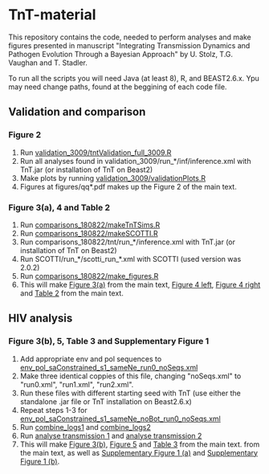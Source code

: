 # TnT-material

This repository contains the code, needed to perform analyses and make figures presented in manuscript "Integrating Transmission Dynamics and Pathogen Evolution Through a
Bayesian Approach" by U. Stolz, T.G. Vaughan and T. Stadler.

To run all the scripts you will need Java (at least 8), R, and BEAST2.6.x. Ypu may need change paths, found at the beggining of each code file.

## Validation and comparison

### Figure 2
1. Run [validation_3009/tntValidation_full_3009.R](validation_3009/tntValidation_full_3009.R)
2. Run all analyses found in validation_3009/run_*/inf/inference.xml with TnT.jar (or installation of TnT on Beast2)
3. Make plots by running [validation_3009/validationPlots.R](validation_3009/validationPlots.R)
4. Figures at figures/qq*.pdf makes up the Figure 2 of the main text.

### Figure 3(a), 4 and Table 2
1. Run [comparisons_180822/makeTnTSims.R](comparisons_180822/makeTnTSims.R)
2. Run [comparisons_180822/makeSCOTTI.R](comparisons_180822/makeSCOTTI.R)
3. Run comparisons_180822/tnt/run_*/inference.xml with TnT.jar (or installation of TnT on Beast2)
4. Run SCOTTI/run_\*/scotti_run_\*.xml with SCOTTI (used version was 2.0.2)
5. Run [comparisons_180822/make_figures.R](comparisons_180822/make_figures.R)
6. This will make [Figure 3(a)](comparisons_180822/figures/transmissionTimes.pdf) from the main text, [Figure 4 left](comparisons_180822/figures/pr_roc/roc_direct.svg), [Figure 4 right](comparisons_180822/figures/pr_roc/pr_direct.svg) and [Table 2](/comparisons_180822/figures/pr_roc/summary.csv) from the main text.

## HIV analysis

### Figure 3(b), 5, Table 3 and Supplementary Figure 1
1. Add appropriate env and pol sequences to [env_pol_saConstrained_s1_sameNe_run0_noSeqs.xml](hiv/inf/final/pol_RT/full_sameNe_SW_Ne_aboveOrigin_strictClock_botPrior/env_pol_saConstrained_s1_sameNe_run0_noSeqs.xml)
2. Make three identical coppies of this file, changing "noSeqs.xml" to "run0.xml", "run1.xml", "run2.xml".
3. Run these files with different starting seed with TnT (use either the standalone .jar file or TnT installation on Beast2.6.x)
4. Repeat steps 1-3 for [env_pol_saConstrained_s1_sameNe_noBot_run0_noSeqs.xml](hiv/inf/final/pol_RT/full_sameNe_SW_Ne_aboveOrigin_strictClock_noBot/env_pol_saConstrained_s1_sameNe_noBot_run0_noSeqs.xml)
5. Run [combine_logs1](hiv/inf/final/pol_RT/full_sameNe_SW_Ne_aboveOrigin_strictClock_botPrior/combine_tnt.R) and [combine_logs2](hiv/inf/final/pol_RT/full_sameNe_SW_Ne_aboveOrigin_strictClock_noBot/combine_tnt.R)
6. Run [analyse transmission 1](hiv/inf/final/pol_RT/full_sameNe_SW_Ne_aboveOrigin_strictClock_botPrior/analyse_transmission.R) and [analyse transmission 2](hiv/inf/final/pol_RT/full_sameNe_SW_Ne_aboveOrigin_strictClock_noBot/analyse_transmission.R)
7. This will make [Figure 3(b)](hiv/inf/final/pol_RT/full_sameNe_SW_Ne_aboveOrigin_strictClock_botPrior/combined/infectionTimes2.pdf), [Figure 5](hiv/inf/final/pol_RT/full_sameNe_SW_Ne_aboveOrigin_strictClock_botPrior/combined/inferred_transmission.svg) and [Table 3](hiv/inf/final/pol_RT/full_sameNe_SW_Ne_aboveOrigin_strictClock_botPrior/combined/param_summary.csv) from the main text. from the main text, as well as [Supplementary Figure 1 (a)](hiv/inf/final/pol_RT/full_sameNe_SW_Ne_aboveOrigin_strictClock_botPrior/combined/comb_log_trace.pdf) and [Supplementary Figure 1 (b)](hiv/inf/final/pol_RT/full_sameNe_SW_Ne_aboveOrigin_strictClock_noBot/combined/comb_log_trace.pdf).  





